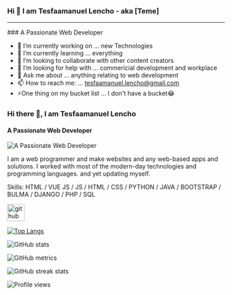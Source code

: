 ### Hi 👋 I am Tesfaamanuel Lencho - aka [Teme]
<hr>
### A Passionate Web Developer

- 🔭 I’m currently working on ... new Technologies
- 🌱 I’m currently learning ... everything
- 👯 I’m looking to collaborate with other content creators
- 🤔 I’m looking for help with ... commericial development and workplace
- 💬 Ask me about ... anything relating to web development
- 📫 How to reach me: ... tesfaamanuel.lencho@gmail.com
- ⚡One thing on my bucket list ... I don't have a bucket😂

### Hi there 👋, I am Tesfaamanuel Lencho
#### A Passionate Web Developer
![A Passionate Web Developer](https://arturssmirnovs.github.io/github-profile-readme-generator/images/banner.png)

I am a web programmer and make websites and any web-based apps and solutions. I worked with most of the modern-day technologies and programming languages. and yet updating myself.

Skills: HTML / VUE JS / JS / HTML / CSS / PYTHON / JAVA / BOOTSTRAP / BULMA / DJANGO / PHP / SQL



[<img src='https://cdn.jsdelivr.net/npm/simple-icons@3.0.1/icons/github.svg' alt='github' height='40'>](https://github.com/Teme99)  

[![Top Langs](https://github-readme-stats.vercel.app/api/top-langs/?username=Teme99)](https://github.com/anuraghazra/github-readme-stats)

![GitHub stats](https://github-readme-stats.vercel.app/api?username=Teme99&show_icons=true)  

![GitHub metrics](https://metrics.lecoq.io/Teme99)  

![GitHub streak stats](https://github-readme-streak-stats.herokuapp.com/?user=Teme99)  

![Profile views](https://gpvc.arturio.dev/Teme99)  

